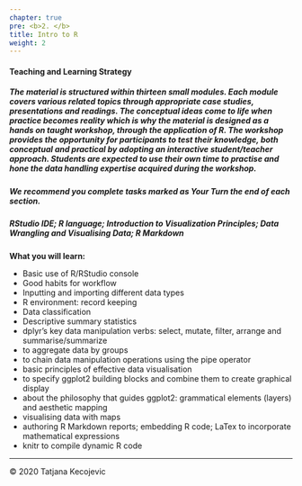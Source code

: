 ```yaml
---
chapter: true
pre: <b>2. </b>
title: Intro to R
weight: 2
---
```



#### Teaching and Learning Strategy

##### The material is structured within thirteen small modules. Each module covers various related topics through appropriate case studies, presentations and readings. The conceptual ideas come to life when practice becomes reality which is why the material is designed as a hands on taught workshop, through the application of R. The workshop provides the opportunity for participants to test their knowledge, both conceptual and practical by adopting an interactive student/teacher approach. Students are expected to use their own time to practise and hone the data handling expertise acquired during the workshop. 

##### We recommend you complete tasks marked as **Your Turn** the end of each section.

##### RStudio IDE; R language; Introduction to Visualization Principles; Data Wrangling and Visualising Data; R Markdown

**What you will learn:**

* Basic use of R/RStudio console
* Good habits for workflow
* Inputting and importing different data types
* R environment: record keeping
* Data classification
* Descriptive summary statistics
*	dplyr’s key data manipulation verbs: select, mutate, filter, arrange and summarise/summarize
* to aggregate data by groups
* to chain data manipulation operations using the pipe operator
* basic principles of effective data visualisation
* to specify ggplot2 building blocks and combine them to create graphical display
* about the philosophy that guides ggplot2: grammatical elements (layers) and aesthetic mapping
*	visualising data with maps
* authoring R Markdown reports; embedding R code; LaTex to incorporate mathematical expressions
* knitr to compile dynamic R code


-----------------------------
© 2020 Tatjana Kecojevic
